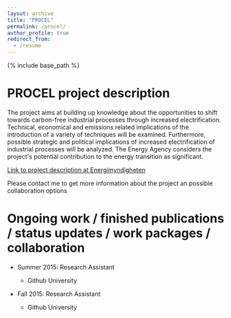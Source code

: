 ```yaml
---
layout: archive
title: "PROCEL"
permalink: /procel/
author_profile: true
redirect_from:
  - /resume
---
```


{% include base_path %}

PROCEL project description
======
The project aims at building up knowledge about the opportunities to shift towards carbon-free industrial processes through increased electrification. Technical, economical and emissions related implications of the introduction of a variety of techniques will be examined. Furthermore, possible strategic and political implications of increased electrification of industrial processes will be analyzed. The Energy Agency considers the project's potential contribution to the energy transition as significant.

[Link to project description at Energimyndigheten](http://www.energimyndigheten.se/forskning-och-innovation/projektdatabas/sokresultat/?projectid=23530)

Please contact me to get more information about the project an possible collaboration options


Ongoing work / finished publications / status updates / work packages / collaboration
======
* Summer 2015: Research Assistant
  * Github University

* Fall 2015: Research Assistant
  * Github University

